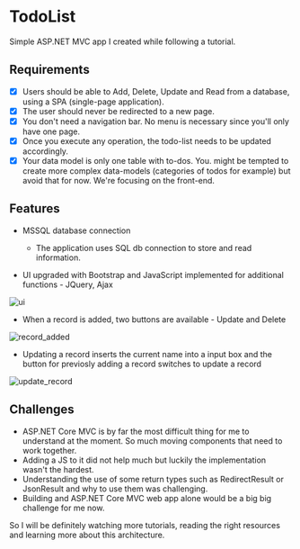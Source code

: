 # TodoList

Simple ASP.NET MVC app I created while following a tutorial.

## Requirements

- [x] Users should be able to Add, Delete, Update and Read from a database, using a SPA (single-page application).
- [x] The user should never be redirected to a new page.
- [x] You don't need a navigation bar. No menu is necessary since you'll only have one page.
- [x] Once you execute any operation, the todo-list needs to be updated accordingly.
- [x] Your data model is only one table with to-dos. You. might be tempted to create more complex data-models (categories of todos for example) but avoid that for now. We're focusing on the front-end.

## Features

- MSSQL database connection
   - The application uses SQL db connection to store and read information.
   
- UI upgraded with Bootstrap and JavaScript implemented for additional functions - JQuery, Ajax

![ui](https://user-images.githubusercontent.com/114943386/231151577-b5259aef-ef91-4a3b-a166-7fa0afacc272.png)

- When a record is added, two buttons are available - Update and Delete

![record_added](https://user-images.githubusercontent.com/114943386/231151928-e06d8c41-c093-4e61-9b4b-8e705f61a918.png)

- Updating a record inserts the current name into a input box and the button for previosly adding a record switches to update a record

![update_record](https://user-images.githubusercontent.com/114943386/231152296-c99cc3fd-deda-4003-bc82-ff803f98f933.png)

## Challenges

- ASP.NET Core MVC is by far the most difficult thing for me to understand at the moment. So much moving components that need to work together.
- Adding a JS to it did not help much but luckily the implementation wasn't the hardest.
- Understanding the use of some return types such as RedirectResult or JsonResult and why to use them was challenging.
- Building and ASP.NET Core MVC web app alone would be a big big challenge for me now.

So I will be definitely watching more tutorials, reading the right resources and learning more about this architecture.
